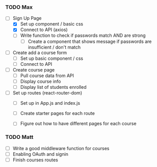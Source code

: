 ### TODO Max

- [ ] Sign Up Page
    - [X] Set up component / basic css
    - [X] Connect to API (axios)
    - [ ] Write function to check if passwords match AND are strong
        - [ ] Create a component that shows message if passwords are insufficient / don't match

- [ ] Create add a course form
    - [ ] Set up basic component / css
    - [ ] Connect to API

- [ ] Create course page
    - [ ] Pull course data from API
    - [ ] Display course info
    - [ ] Display list of students enrolled

- [ ] Set up routes (react-router-dom)
    - [ ] Set up in App.js and index.js
    - [ ] Create starter pages for each route
    - [ ] Figure out how to have different pages for each course
 

### TODO Matt

- [ ] Write a good middleware function for courses
- [ ] Enabling OAuth and signin
- [ ] Finish courses routes